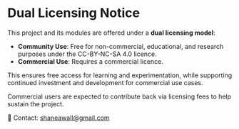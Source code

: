 # Dual Licensing Notice

This project and its modules are offered under a **dual licensing model**:

- **Community Use**: Free for non-commercial, educational, and research purposes under the CC-BY-NC-SA 4.0 licence.
- **Commercial Use**: Requires a commercial licence.

This ensures free access for learning and experimentation, while supporting continued investment and development for commercial use cases.

Commercial users are expected to contribute back via licensing fees to help sustain the project.

📧 Contact: shaneawall@gmail.com
